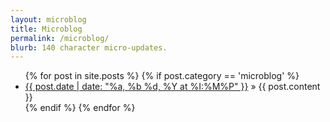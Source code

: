 ```yaml
---
layout: microblog
title: Microblog
permalink: /microblog/
blurb: 140 character micro-updates.
---
```


<ul>
  {% for post in site.posts %}
  	{% if post.category == 'microblog' %}
    <li class="microblog">
      <a href="{{ post.url }}"><span class="date">{{ post.date | date: "%a, %b %d, %Y at %I:%M%P" }}</span></a> &raquo; 
      {{ post.content }}
    </li>
    {% endif %}
  {% endfor %}
</ul>